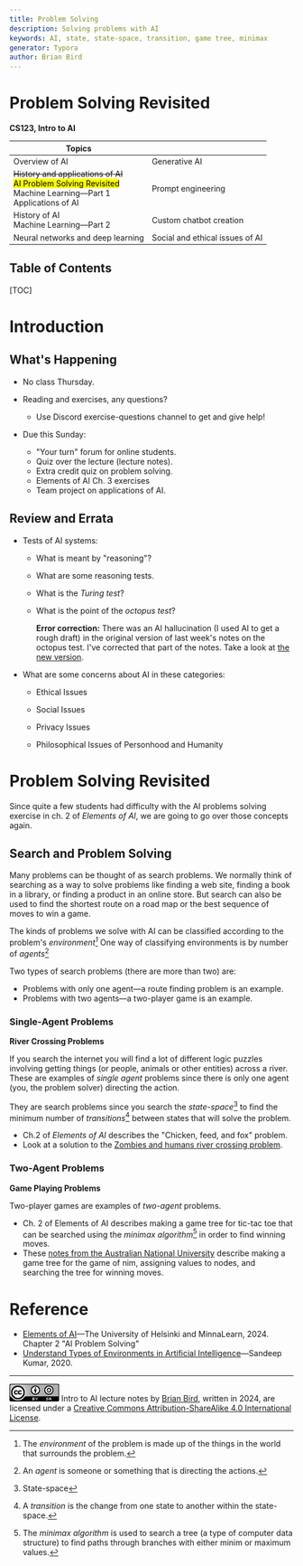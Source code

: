 ```yaml
---
title: Problem Solving
description: Solving problems with AI
keywords: AI, state, state-space, transition, game tree, minimax
generator: Typora
author: Brian Bird
---
```


<h1>Problem Solving Revisited</h1>

**CS123, Intro to AI**

| Topics                                                       |                                 |
| ------------------------------------------------------------ | ------------------------------- |
| Overview of AI                                               | Generative AI                   |
| <s>History and applications of AI</s> <br /><mark>AI Problem Solving Revisited</mark><br />Machine Learning&mdash;Part 1<br />Applications of AI | Prompt engineering              |
| History of AI <br />Machine Learning&mdash;Part 2            | Custom chatbot creation         |
| Neural networks and deep learning                            | Social and ethical issues of AI |



<h2>Table of Contents</h2>

[TOC]

# Introduction

## What's Happening

- No class Thursday.
- Reading and exercises, any questions?

  - Use Discord exercise-questions channel to get and give help!
- Due this Sunday:

  - "Your turn" forum for online students.
  - Quiz over the lecture (lecture notes).
  - Extra credit quiz on problem solving.
  - Elements of AI Ch. 3 exercises
  - Team project on applications of AI.

## Review and Errata

- Tests of AI systems:
  - What is meant by "reasoning"?
  - What are some reasoning tests.
  - What is the *Turing test*?
  - What is the point of the *octopus test*?  
    
    **Error correction:**
    There was an AI hallucination (I used AI to get a rough draft) in the original version of last week's notes on the octopus test. I've corrected that part of the notes. Take a look at [the new version](https://lcc-cit.github.io/CS123-CourseMaterials/LectureNotes/CS123-Topic01-3-OverviewPart2.html).
- What are some concerns about AI in these categories:
  - Ethical Issues
  - Social Issues

  - Privacy Issues

  - Philosophical Issues of Personhood and Humanity

# Problem Solving Revisited

Since quite a few students had difficulty with the AI problems solving exercise in ch. 2 of *Elements of AI*, we are going to go over those concepts again.

## Search and Problem Solving

Many problems can be thought of as search problems. We normally think of searching as a way to solve problems like finding a web site, finding a book in a library, or finding a product in an online store. But search can also be used to find the shortest route on a road map or the best sequence of moves to win a game.

The kinds of problems we solve with AI can be classified according to the problem's *environment[^1]* One way of classifying environments is by number of *agents*[^2]

Two types of search problems (there are more than two) are:

- Problems with only one agent&mdash;a route finding problem is an example.
- Problems with two agents&mdash;a two-player game is an example.

### Single-Agent Problems

**River Crossing Problems**

If you search the internet you will find a lot of different logic puzzles involving getting things (or people, animals or other entities) across a river. These are examples of *single agent* problems since there is only one agent (you, the problem solver) directing the action. 

They are search problems since you search the *state-space*[^3] to find the minimum number of *transitions*[^4] between states that will solve the problem.

- Ch.2 of *Elements of AI* describes the "Chicken, feed, and fox" problem.
- Look at a solution to  the [Zombies and humans river crossing problem](https://lcc-cit.github.io/CS123-CourseMaterials/LectureNotes/Topic-01-4-ZombieCrossingSolution.html).

### Two-Agent Problems

**Game Playing Problems**

Two-player games are examples of *two-agent* problems.

- Ch. 2 of Elements of AI describes making a game tree for tic-tac toe that can be searched using the *minimax algorithm*[^5] in order to find winning moves.
- These [notes from the Australian National University](https://gitlab.cecs.anu.edu.au/pages/2021-S1/courses/comp1100/lectures/09-2-Game_Trees.pdf) describe making a game tree for the game of nim, assigning values to nodes, and searching the tree for winning moves.



# Reference

- [Elements of AI](https://www.elementsofai.com/)&mdash;The University of Helsinki and MinnaLearn, 2024. 
  Chapter 2 "AI Problem Solving"
- [Understand Types of Environments in Artificial Intelligence](https://www.aitude.com/understand-types-of-environments-in-artificial-intelligence/)&mdash;Sandeep Kumar, 2020.

[^1]: The *environment* of the problem is made up of the things in the world that surrounds the problem.
[^2]: An *agent* is someone or something that is directing the actions.
[^3]: State-space
[^4]: A *transition* is the change from one state to another within the state-space.
[^5]: The *minimax algorithm* is used to search a tree (a type of computer data structure) to find paths through branches with either minim or maximum values.



---

[![Creative Commons License](Images/cc-by-sa-88x31.png)](http://creativecommons.org/licenses/by-sa/4.0/) Intro to AI lecture notes by [Brian Bird](https://profbird.dev), written in <time>2024</time>, are licensed under a [Creative Commons Attribution-ShareAlike 4.0 International License](http://creativecommons.org/licenses/by-sa/4.0/). 
